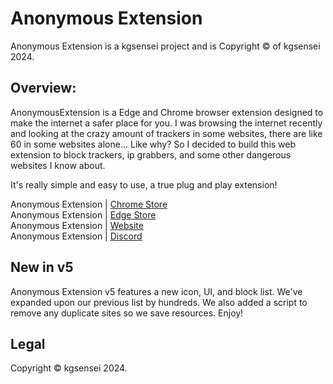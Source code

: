 # Anonymous Extension

Anonymous Extension is a kgsensei project and is Copyright &copy; of kgsensei 2024.

## Overview:

AnonymousExtension is a Edge and Chrome browser extension designed to make the internet a safer place for you. I was browsing the internet recently and looking at the crazy amount of trackers in some websites, there are like 60 in some websites alone... Like why? So I decided to build this web extension to block trackers, ip grabbers, and some other dangerous websites I know about.

It's really simple and easy to use, a true plug and play extension!

Anonymous Extension | [Chrome Store](https://chrome.google.com/webstore/detail/dpobhogjdfjlgiejbbojhablmlighflg)  
Anonymous Extension | [Edge Store](https://microsoftedge.microsoft.com/addons/detail/anonymous-extension/cdiiogmchafjebbdjgbchpdeoghfbocp)  
Anonymous Extension | [Website](https://anon.kgsensei.dev)  
Anonymous Extension | [Discord](https://link.kgsensei.dev/discord)  

## New in v5

Anonymous Extension v5 features a new icon, UI, and block list. We've expanded upon our previous list by hundreds. We also added a script to remove any duplicate sites so we save resources. Enjoy!

## Legal

Copyright &copy; kgsensei 2024.
